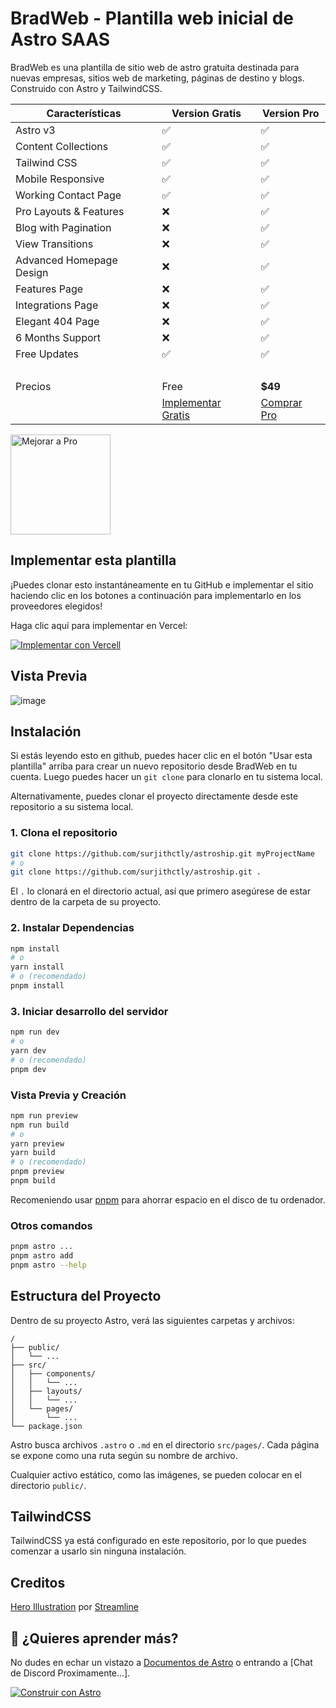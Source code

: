 # BradWeb - Plantilla web inicial de Astro SAAS

BradWeb es una plantilla de sitio web de astro gratuita destinada para nuevas empresas, sitios web de marketing, páginas de destino y blogs. Construido con Astro y TailwindCSS.


<!-- prettier-ignore -->
| Características | Version Gratis | Version Pro |
| --- | ------ | --- |
| Astro v3 | ✅  | ✅ |
| Content Collections | ✅  | ✅ |
| Tailwind CSS   | ✅  | ✅ |
| Mobile Responsive | ✅  | ✅ |
| Working Contact Page | ✅  | ✅ |
| Pro Layouts & Features | ❌  | ✅ |
| Blog with Pagination | ❌ | ✅ |
| View Transitions | ❌ | ✅ |
| Advanced Homepage Design | ❌  | ✅ |
| Features Page | ❌  | ✅ |
| Integrations Page | ❌  | ✅ |
| Elegant 404 Page | ❌  | ✅ |
| 6 Months Support| ❌  | ✅  |
| Free Updates    | ✅  | ✅  |
| &nbsp; | &nbsp;| &nbsp;|
| Precios| Free|**$49**|
| &nbsp; | [Implementar Gratis](https://vercel.com/new/surjithctly/clone?demo-description=Starter%20template%20for%20startups%2C%20marketing%20websites%20%26%20blogs%20built%20with%20Astro%20and%20TailwindCSS.&demo-image=%2F%2Fimages.ctfassets.net%2Fe5382hct74si%2F5dB0dDqBr1BfvIoNOmffVB%2F784984a8d3fe5e3db123e7c655166046%2Fastroship_-_Tony_Sullivan.jpg&demo-title=Astroship&demo-url=https%3A%2F%2Fastroship.web3templates.com%2F&from=templates&project-name=Astroship&repository-name=astroship&repository-url=https%3A%2F%2Fgithub.com%2Fsurjithctly%2Fastroship&skippable-integrations=1) | [Comprar Pro](https://web3templates.com/templates/astroship-pro-astro-saas-website-template) |

<a href="https://web3templates.com/templates/astroship-pro-astro-saas-website-template">
<img width="160" alt="Mejorar a Pro" src="https://user-images.githubusercontent.com/1884712/199181300-37c2128e-d033-4145-a906-16fa5263a53b.png">
</a>

## Implementar esta plantilla

¡Puedes clonar esto instantáneamente en tu GitHub e implementar el sitio haciendo clic en los botones a continuación para implementarlo en los proveedores elegidos!

Haga clic aquí para implementar en Vercel:

[![Implementar con Vercell](https://vercel.com/button)](https://vercel.com/new/clone?repository-url=https%3A%2F%2Fgithub.com%2Fsurjithctly%2Fastroship&project-name=astroship&repository-name=astroship&demo-title=Astroship%20-%20Astro%20Starter%20Template&demo-description=Astroship%20is%20a%20starter%20template%20for%20startups%2C%20marketing%20websites%20%26%20landing%20pages.%20Built%20with%20Astro%2C%20TailwindCSS&demo-url=https%3A%2F%2Fastroship.web3templates.com%2F&demo-image=https%3A%2F%2Fuser-images.githubusercontent.com%2F1884712%2F200831799-10ef2456-a02e-4068-b580-4b5326f0b33b.png)


## Vista Previa

![image](https://i.imgur.com/AogE83w.png)


## Instalación

Si estás leyendo esto en github, puedes hacer clic en el botón "Usar esta plantilla" arriba para crear un nuevo repositorio desde BradWeb en tu cuenta. Luego puedes hacer un `git clone` para clonarlo en tu sistema local.

Alternativamente, puedes clonar el proyecto directamente desde este repositorio a su sistema local.

### 1. Clona el repositorio

```bash
git clone https://github.com/surjithctly/astroship.git myProjectName
# o
git clone https://github.com/surjithctly/astroship.git .
```

El `.` lo clonará en el directorio actual, así que primero asegúrese de estar dentro de la carpeta de su proyecto.

### 2. Instalar Dependencias

```bash
npm install
# o
yarn install
# o (recomendado)
pnpm install
```

### 3. Iniciar desarrollo del servidor

```bash
npm run dev
# o
yarn dev
# o (recomendado)
pnpm dev
```

### Vista Previa y Creación

```bash
npm run preview
npm run build
# o
yarn preview
yarn build
# o (recomendado)
pnpm preview
pnpm build
```

Recomeniendo usar [pnpm](https://pnpm.io/) para ahorrar espacio en el disco de tu ordenador.

### Otros comandos

```bash
pnpm astro ...
pnpm astro add
pnpm astro --help
```

## Estructura del Proyecto

Dentro de su proyecto Astro, verá las siguientes carpetas y archivos:

```
/
├── public/
│   └── ...
├── src/
│   ├── components/
│   │   └── ...
│   ├── layouts/
│   │   └── ...
│   └── pages/
│       └── ...
└── package.json
```

Astro busca archivos `.astro` o `.md` en el directorio `src/pages/`. Cada página se expone como una ruta según su nombre de archivo.

Cualquier activo estático, como las imágenes, se pueden colocar en el directorio `public/`.

## TailwindCSS

TailwindCSS ya está configurado en este repositorio, por lo que puedes comenzar a usarlo sin ninguna instalación.

## Creditos

[Hero Illustration](https://www.figma.com/community/file/1108400791662599811) por [Streamline](https://www.streamlinehq.com/)

## 👀 ¿Quieres aprender más?

No dudes en echar un vistazo a [Documentos de Astro](https://docs.astro.build) o entrando a [Chat de Discord Proximamente...].

[![Construir con Astro](https://astro.badg.es/v1/built-with-astro.svg)](https://astro.build)
